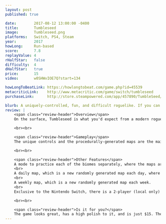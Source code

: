 ```yaml
---
layout: post
published: true

date:        2017-08-12 13:00:00 -0400
title:       Tumbleseed
image:       Tumbleseed.png
platforms:   Switch, PS4, Steam
year:        2017
howLong:     Run-based
score:       7.8
replayValue: 4
rHalfStar:   false
difficulty:  4
dHalfStar:   true
price:       15
video:       w0SHWvIOE7Q?start=134

howLongToBeatLink: https://howlongtobeat.com/game.php?id=45539
metacriticLink:    http://www.metacritic.com/game/switch/tumbleseed
purchaseLink:      http://store.steampowered.com/app/457890/TumbleSeed/

blurb: A uniquely-controlled, fun, and difficult roguelike. If you can get used to the controls, you'll want to keep coming back.
review: |
    <span class="review-header">Overview</span>
    On the surface, Tumbleseed is what you'd expect from a modern roguelike -- run-based, power-ups, money, and procedural map generation. It differs in its controls, which consists of the player moving a ball on a stick to avoid enemies and holes in the ground. The goal is to make it through each of the four major biomes, up to the top of a mountain. A score is tracked during your run, which indicates how high up the mountain you got.

    <br><br>

    <span class="review-header">Gameplay</span>
    The unique controls and the procedurally-generated maps are the main draw of the game. Each run, which can last anywhere from 5 minutes to around 40 minutes, is different, which gives the game a lot of replayability. The controls will take some getting used to and are what makes the game so difficult. It is easy to lose control of your character if you're trying to get out of danger, and this can lead you to running into enemies or falling into holes. If you're able to adapt to the controls, which can take you a couple hours or more, there's a good chance you'll get hooked, wanting to place "one more run".

    <br><br>

    <span class="review-header">Other Features</span>
    A mode to practice each of the biomes separately, where the maps are always the same. This will give you helpful experience for the adventure mode, where each map is randomly generated.
    <br>
    A daily map, which is a new randomly generated map each day, where you try to get the highest score possible to beat other players on the leaderboard.
    <br>
    A weekly map, which is a new randomly generated map each week.
    <br>
    Exclusive to the Nintendo Switch, there is a 2-player (local only) battle mode, where players try to accumulate 100 points by keeping their character in a designated zone on the map. This is a fun twist on the main gameplay, as players can utilize the power-ups to kill their opponent to force them to respawn outside the designated zone.

    <br><br>

    <span class="review-header">Is it for you?</span>
    The game looks great, has a high polish to it, and is just $15. The decision to buy this game strongly depends on if you can master the controls as this is what really allows you to enjoy the game. Secondarily, if you like modern roguelikes, then this game has everything you'd expect, and you'll feel right at home.
---
```

